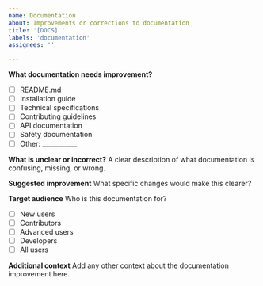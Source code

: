 ```yaml
---
name: Documentation
about: Improvements or corrections to documentation
title: '[DOCS] '
labels: 'documentation'
assignees: ''

---
```


**What documentation needs improvement?**
- [ ] README.md
- [ ] Installation guide
- [ ] Technical specifications
- [ ] Contributing guidelines
- [ ] API documentation
- [ ] Safety documentation
- [ ] Other: ___________

**What is unclear or incorrect?**
A clear description of what documentation is confusing, missing, or wrong.

**Suggested improvement**
What specific changes would make this clearer?

**Target audience**
Who is this documentation for?
- [ ] New users
- [ ] Contributors
- [ ] Advanced users
- [ ] Developers
- [ ] All users

**Additional context**
Add any other context about the documentation improvement here.